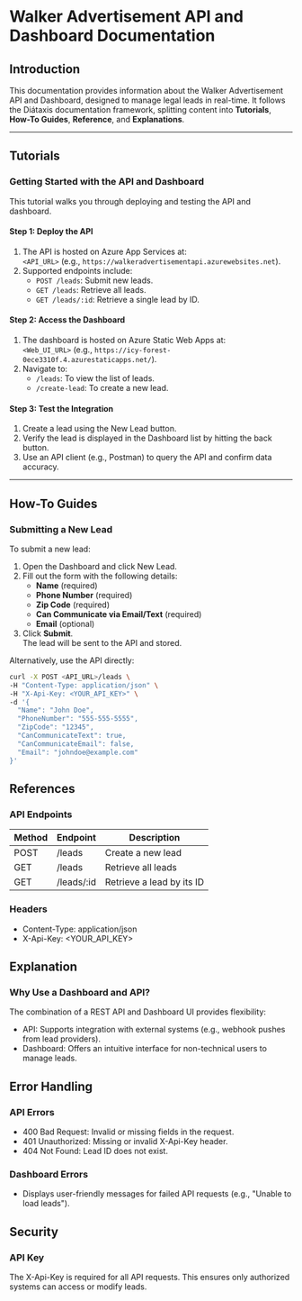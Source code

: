 # Walker Advertisement API and Dashboard Documentation

## Introduction
This documentation provides information about the Walker Advertisement API and Dashboard, designed to manage legal leads in real-time. It follows the Diátaxis documentation framework, splitting content into **Tutorials**, **How-To Guides**, **Reference**, and **Explanations**.

---

## Tutorials

### Getting Started with the API and Dashboard
This tutorial walks you through deploying and testing the API and dashboard.

#### Step 1: Deploy the API
1. The API is hosted on Azure App Services at:  
   `<API_URL>` (e.g., `https://walkeradvertisementapi.azurewebsites.net`).
2. Supported endpoints include:
   - `POST /leads`: Submit new leads.
   - `GET /leads`: Retrieve all leads.
   - `GET /leads/:id`: Retrieve a single lead by ID.

#### Step 2: Access the Dashboard
1. The dashboard is hosted on Azure Static Web Apps at:  
   `<Web_UI_URL>` (e.g., `https://icy-forest-0ece3310f.4.azurestaticapps.net/`).
2. Navigate to:
   - `/leads`: To view the list of leads.
   - `/create-lead`: To create a new lead.

#### Step 3: Test the Integration
1. Create a lead using the New Lead button.
2. Verify the lead is displayed in the Dashboard list by hitting the back button.
3. Use an API client (e.g., Postman) to query the API and confirm data accuracy.

---

## How-To Guides

### Submitting a New Lead
To submit a new lead:
1. Open the Dashboard and click New Lead.
2. Fill out the form with the following details:
   - **Name** (required)
   - **Phone Number** (required)
   - **Zip Code** (required)
   - **Can Communicate via Email/Text** (required)
   - **Email** (optional)
3. Click **Submit**.  
   The lead will be sent to the API and stored.

Alternatively, use the API directly:

```bash
curl -X POST <API_URL>/leads \
-H "Content-Type: application/json" \
-H "X-Api-Key: <YOUR_API_KEY>" \
-d '{
  "Name": "John Doe",
  "PhoneNumber": "555-555-5555",
  "ZipCode": "12345",
  "CanCommunicateText": true,
  "CanCommunicateEmail": false,
  "Email": "johndoe@example.com"
}'
```
## References

### API Endpoints

| Method |	Endpoint | Description
| -------- | ------- | ------- |
| POST	| /leads |	Create a new lead |
| GET |	/leads |	Retrieve all leads |
| GET	| /leads/:id |	Retrieve a lead by its ID |

### Headers
- Content-Type: application/json
- X-Api-Key: <YOUR_API_KEY>


## Explanation

### Why Use a Dashboard and API?
The combination of a REST API and Dashboard UI provides flexibility:

- API: Supports integration with external systems (e.g., webhook pushes from lead providers).
- Dashboard: Offers an intuitive interface for non-technical users to manage leads.

## Error Handling
### API Errors
- 400 Bad Request: Invalid or missing fields in the request.
- 401 Unauthorized: Missing or invalid X-Api-Key header.
- 404 Not Found: Lead ID does not exist.

### Dashboard Errors
- Displays user-friendly messages for failed API requests (e.g., "Unable to load leads").

## Security
### API Key

The X-Api-Key is required for all API requests. This ensures only authorized systems can access or modify leads.
